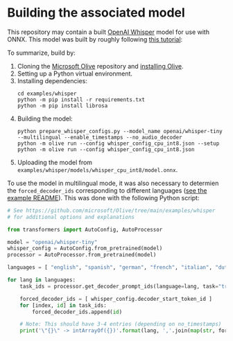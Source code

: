 # Building the associated model

This repository may contain a built [OpenAI Whisper]() model for use with ONNX. This model was built by roughly following [this tutorial](https://github.com/microsoft/onnxruntime-inference-examples/blob/main/js/ort-whisper/README.md):

To summarize, build by:
1. Cloning the [Microsoft Olive](https://github.com/microsoft/Olive/tree/main/examples/whisper) repository and [installing Olive](https://github.com/microsoft/Olive/blob/main/examples/README.md).
2. Setting up a Python virtual environment.
3. Installing dependencies:
   ```
   cd examples/whisper
   python -m pip install -r requirements.txt
   python -m pip install librosa
   ```
4. Building the model:
   ```
   python prepare_whisper_configs.py --model_name openai/whisper-tiny --multilingual --enable_timestamps --no_audio_decoder
   python -m olive run --config whisper_config_cpu_int8.json --setup
   python -m olive run --config whisper_config_cpu_int8.json
   ```
5. Uploading the model from `examples/whisper/models/whisper_cpu_int8/model.onnx`.

To use the model in multilingual mode, it was also necessary to determien the `forced_decoder_ids` corresponding to different languages ([see the example README](https://github.com/microsoft/Olive/tree/main/examples/whisper)). This was done with the following Python script:
```python
# See https://github.com/microsoft/Olive/tree/main/examples/whisper
# for additional options and explanations

from transformers import AutoConfig, AutoProcessor

model = "openai/whisper-tiny"
whisper_config = AutoConfig.from_pretrained(model)
processor = AutoProcessor.from_pretrained(model)

languages = [ "english", "spanish", "german", "french", "italian", "dutch", "korean", "thai", "russian", "portuguese", "polish", "indonesian", "hindi" ]

for lang in languages:
	task_ids = processor.get_decoder_prompt_ids(language=lang, task="transcribe", no_timestamps=False)

	forced_decoder_ids = [ whisper_config.decoder_start_token_id ]
	for [index, id] in task_ids:
		forced_decoder_ids.append(id)

	# Note: This should have 3-4 entries (depending on no_timestamps)
	print('\"{}\" -> intArrayOf({})'.format(lang, ','.join(map(str, forced_decoder_ids))))
```
